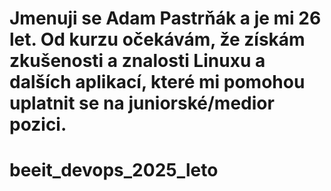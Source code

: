 
Jmenuji se Adam Pastrňák a je mi 26 let.
Od kurzu očekávám, že získám zkušenosti a znalosti Linuxu a dalších aplikací, které mi pomohou uplatnit se na juniorské/medior pozici.
=======
# beeit_devops_2025_leto

